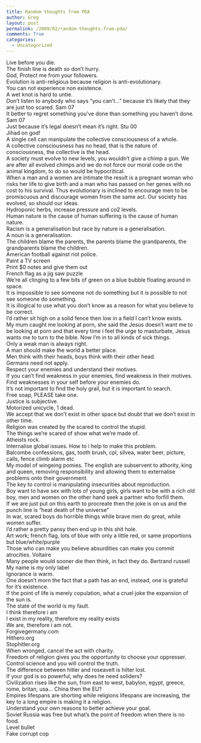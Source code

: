 ```yaml
---
title: Random thoughts from PDA
author: Greg
layout: post
permalink: /2009/02/random-thoughts-from-pda/
comments: True
categories:
  - Uncategorized
---
```

Live before you die.  
The finish line is death so don&#8217;t hurry.  
God, Protect me from your followers.  
Evolution is anti-religious because religion is anti-evolutionary.  
You can not experience non existence.  
A wet knot is hard to untie.  
Don&#8217;t listen to anybody who says &#8220;you can&#8217;t&#8230;&#8221; because it&#8217;s likely that they are just too scared. Sam 07  
It better to regret something you&#8217;ve done than something you haven&#8217;t done. Sam 07  
Just because it&#8217;s legal doesn&#8217;t mean it&#8217;s right. Stu 00  
Jihad on god!  
A single cell can manipulate the collective consciousness of a whole.  
A collective consciousness has no head, that is the nature of consciousness, the collective is the head.  
A society must evolve to new levels, you wouldn&#8217;t give a chimp a gun. We are after all evolved chimps and we do not force our moral code on the animal kingdom, to do so would be hypocritical.  
When a man and a women are intimate the result is a pregnant woman who risks her life to give birth and a man who has passed on her genes with no cost to his survival. Thus evolutionary is inclined to encourage men to be promiscuous and discourage women from the same act. Our society has evolved, so should our ideas.  
Hydroponic herbs, increase pressure and co2 levels.  
Human nature is the cause of human suffering is the cause of human nature.  
Racism is a generalisation but race by nature is a generalisation.  
A noun is a generalisation.  
The children blame the parents, the parents blame the grandparents, the grandparents blame the children.  
American football against riot police.  
Paint a TV screen  
Print $0 notes and give them out  
French flag as a jig saw puzzle  
We&#8217;re all clinging to a few bits of green on a blue bubble floating around in space.  
It is impossible to see someone not do something but it is possible to not see someone do something.  
It is illogical to use what you don&#8217;t know as a reason for what you believe to be correct.  
I&#8217;d rather sit high on a solid fence then low in a field I can&#8217;t know exists.  
My mum caught me looking at porn, she said the Jesus doesn&#8217;t want me to be looking at porn and that every time i feel the urge to masturbate, Jesus wants me to turn to the bible. Now I&#8217;m in to all kinds of sick things.  
Only a weak man is always right.  
A man should make the world a better place.  
Men think with their heads, boys think with their other head.  
Germans need not apply.  
Respect your enemies and understand their motives.  
If you can&#8217;t find weakness in your enemies, find weakness in their motives.  
Find weaknesses in your self before your enemies do.  
It&#8217;s not important to find the holy grail, but it is important to search.  
Free soap, PLEASE take one.  
Justice is subjective.  
Motorized unicycle, 1 dead.  
We accept that we don&#8217;t exist in other space but doubt that we don&#8217;t exist in other time.  
Religion was created by the scared to control the stupid.  
The things we&#8217;re scared of show what we&#8217;re made of.  
Atheists rock.  
Internalise global issues. How to i help to make this problem.  
Balcombe confessions, gas, tooth brush, cpl, silvea, water beer, picture, calls, fence climb alarm etc  
My model of wingeing pomies. The english are subservent to athority, king and queen, removing responsibility and allowing them to externalise problems onto their government.  
The key to control is manipulating insecurities about reproduction.  
Boy want to have sex with lots of young girls, girls want to be with a rich old boy, men and women on the other hand seek a partner who forfill them.  
If we are just put on this earth to procreate then the joke is on us and the punch line is &#8220;heat death of the universe&#8221;  
In war, scared boys do horrible things while brave men do great, while women suffer.  
I&#8217;d rather a pretty pansy then end up in this shit hole.  
Art work; french flag, lots of blue with only a little red, or same proportions but blue/white/purple  
Those who can make you believe absurdities can make you commit atrocities. Voltaire  
Many people would sooner die then think, in fact they do. Bertrand russell  
My name is my only label  
Ignorance is warm.  
One doesn&#8217;t morn the fact that a path has an end, instead, one is grateful for it&#8217;s existence.  
If the point of life is merely copulation, what a cruel joke the expansion of the sun is.  
The state of the world is my fault.  
I think therefore i am  
I exist in my reality, therefore my reality exists  
We are, therefore i am not.  
Forgivegermany.com  
Hithero.org  
Stophitler.org  
When wronged, cancel the act with charity.  
Freedom of religion gives you the opportunity to choose your oppresser.  
Control science and you will control the truth.  
The difference between hitler and roseavelt is hilter lost.  
If your god is so powerful, why does he need soliders?  
Civilization rises like the sun, from east to west, babylon, egypt, greece, rome, britan, usa&#8230; China then the EU?  
Empires lifespans are shorting while religions lifespans are increasing, the key to a long empire is making it a religion.  
Understand your own reasons to better achieve your goal.  
Soviet Russia was free but what&#8217;s the point of freedom when there is no food.  
Level bullet  
Fake corrupt cop